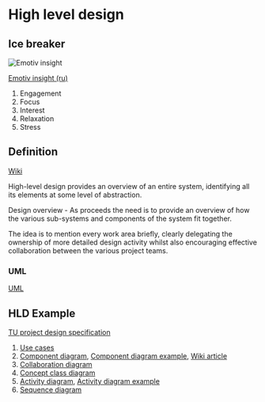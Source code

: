 # High level design

## Ice breaker

![Emotiv insight](https://s3.amazonaws.com/ksr/assets/000/788/379/e3dc13e00e64ef0c2fb6b2c1a1ab2205_large.jpg?1375169644)

[Emotiv insight (ru)](http://habrahabr.ru/post/193820/?utm_medium=referral&utm_source=pulsenews)

1. Engagement
1. Focus
1. Interest
1. Relaxation
1. Stress

## Definition

[Wiki](http://en.wikipedia.org/wiki/High_level_design)

High-level design provides an overview of an entire system, identifying all its elements at some level of abstraction.

Design overview - As proceeds the need is to provide an overview of how the various sub-systems and components of the system fit together.

The idea is to mention every work area briefly, clearly delegating the ownership of more detailed design activity whilst also encouraging effective collaboration between the various project teams.

### UML

[UML](uml.md)


## HLD Example

[TU project design specification](https://github.com/development-team/2/blob/master/doc/design-specification/design-specification.md)

1. [Use cases](https://github.com/development-team/2/blob/master/doc/design-specification/design-specification.md#use-cases)
1. [Component diagram](Component_diagram.md),
[Component diagram example](https://github.com/development-team/2/blob/master/doc/design-specification/design-specification.md#component-diagram),
[Wiki article](https://en.wikipedia.org/wiki/Component_diagram)
1. [Collaboration diagram](https://github.com/development-team/2/blob/master/doc/design-specification/design-specification.md#collaboration)
1. [Concept class diagram](https://github.com/development-team/2/blob/master/doc/design-specification/knowledge.md)
1. [Activity diagram](activity_diagram.md),
[Activity diagram example](https://github.com/development-team/2/blob/master/doc/design-specification/lifecycle-activity.md)
1. [Sequence diagram](https://en.wikipedia.org/wiki/Sequence_diagram)
